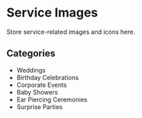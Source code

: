 # Service Images

Store service-related images and icons here.

## Categories

- Weddings
- Birthday Celebrations
- Corporate Events
- Baby Showers
- Ear Piercing Ceremonies
- Surprise Parties